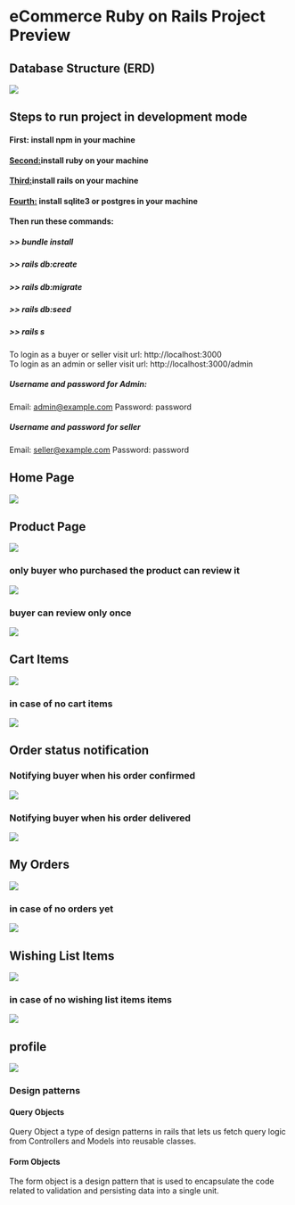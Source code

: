 # eCommerce Ruby on Rails Project Preview

## Database Structure (ERD)
![](preview/WhatsApp%20Image%202021-05-13%20at%204.06.55%20AM.jpeg)

## Steps to run project in development mode 
#### </ins>First:</ins> install npm in your machine
#### <ins> Second:</ins>install ruby on your machine
#### <ins>Third:</ins>install rails on your machine
#### <ins> Fourth:</ins> install sqlite3 or postgres in your machine 
#### Then run these commands:
##### >>    bundle install
##### >>    rails db:create
##### >>    rails db:migrate
##### >>   rails db:seed
##### >>    rails  s 
To login as a buyer or seller  visit url: http://localhost:3000 <br/>
To login as an admin or seller visit url: http://localhost:3000/admin

##### Username and password for Admin:
Email: admin@example.com                      Password: password
##### Username and password for seller
Email: seller@example.com                     Password: password


## Home Page
![](preview/1-homePage.png)

## Product Page
![](preview/2-productShow.png)

### only buyer who purchased the product can review it
![](preview/no_purchase_no_review.PNG)

### buyer can review only once
![](preview/already_reviewed.PNG)

## Cart Items
![](preview/cart.png)

### in case of no cart items
![](preview/noCartItems.png)

## Order status notification
### Notifying buyer when his order confirmed
![](preview/orderconfirmed.PNG)

### Notifying buyer when his order delivered
![](preview/orderDelivered.PNG)

## My Orders
![](preview/my_orders.png)

### in case of no orders yet
![](preview/no_orders_yet.png)

## Wishing List Items
![](preview/wishingList.png)

### in case of no wishing list items items
![](preview/noWishItems.png)

## profile
![](preview/profile.png)



### Design patterns  
#### Query Objects
Query Object a type of design patterns in rails that lets us fetch query logic from Controllers and Models into reusable classes.
#### Form Objects
The form object is a design pattern that is used to encapsulate the code related to validation and persisting data into a single unit.

